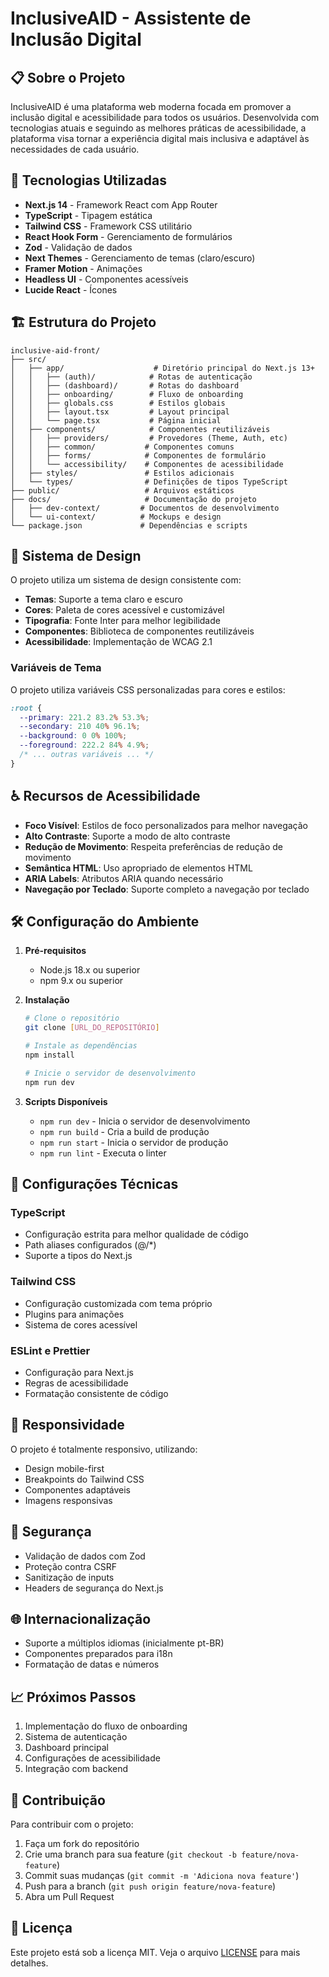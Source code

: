 # InclusiveAID - Assistente de Inclusão Digital

## 📋 Sobre o Projeto

InclusiveAID é uma plataforma web moderna focada em promover a inclusão digital e acessibilidade para todos os usuários. Desenvolvida com tecnologias atuais e seguindo as melhores práticas de acessibilidade, a plataforma visa tornar a experiência digital mais inclusiva e adaptável às necessidades de cada usuário.

## 🚀 Tecnologias Utilizadas

- **Next.js 14** - Framework React com App Router
- **TypeScript** - Tipagem estática
- **Tailwind CSS** - Framework CSS utilitário
- **React Hook Form** - Gerenciamento de formulários
- **Zod** - Validação de dados
- **Next Themes** - Gerenciamento de temas (claro/escuro)
- **Framer Motion** - Animações
- **Headless UI** - Componentes acessíveis
- **Lucide React** - Ícones

## 🏗️ Estrutura do Projeto

```
inclusive-aid-front/
├── src/
│   ├── app/                    # Diretório principal do Next.js 13+
│   │   ├── (auth)/            # Rotas de autenticação
│   │   ├── (dashboard)/       # Rotas do dashboard
│   │   ├── onboarding/        # Fluxo de onboarding
│   │   ├── globals.css        # Estilos globais
│   │   ├── layout.tsx         # Layout principal
│   │   └── page.tsx           # Página inicial
│   ├── components/            # Componentes reutilizáveis
│   │   ├── providers/         # Provedores (Theme, Auth, etc)
│   │   ├── common/           # Componentes comuns
│   │   ├── forms/            # Componentes de formulário
│   │   └── accessibility/    # Componentes de acessibilidade
│   ├── styles/               # Estilos adicionais
│   └── types/                # Definições de tipos TypeScript
├── public/                   # Arquivos estáticos
├── docs/                     # Documentação do projeto
│   ├── dev-context/         # Documentos de desenvolvimento
│   └── ui-context/          # Mockups e design
└── package.json             # Dependências e scripts
```

## 🎨 Sistema de Design

O projeto utiliza um sistema de design consistente com:

- **Temas**: Suporte a tema claro e escuro
- **Cores**: Paleta de cores acessível e customizável
- **Tipografia**: Fonte Inter para melhor legibilidade
- **Componentes**: Biblioteca de componentes reutilizáveis
- **Acessibilidade**: Implementação de WCAG 2.1

### Variáveis de Tema

O projeto utiliza variáveis CSS personalizadas para cores e estilos:

```css
:root {
  --primary: 221.2 83.2% 53.3%;
  --secondary: 210 40% 96.1%;
  --background: 0 0% 100%;
  --foreground: 222.2 84% 4.9%;
  /* ... outras variáveis ... */
}
```

## ♿ Recursos de Acessibilidade

- **Foco Visível**: Estilos de foco personalizados para melhor navegação
- **Alto Contraste**: Suporte a modo de alto contraste
- **Redução de Movimento**: Respeita preferências de redução de movimento
- **Semântica HTML**: Uso apropriado de elementos HTML
- **ARIA Labels**: Atributos ARIA quando necessário
- **Navegação por Teclado**: Suporte completo a navegação por teclado

## 🛠️ Configuração do Ambiente

1. **Pré-requisitos**
   - Node.js 18.x ou superior
   - npm 9.x ou superior

2. **Instalação**
   ```bash
   # Clone o repositório
   git clone [URL_DO_REPOSITÓRIO]

   # Instale as dependências
   npm install

   # Inicie o servidor de desenvolvimento
   npm run dev
   ```

3. **Scripts Disponíveis**
   - `npm run dev` - Inicia o servidor de desenvolvimento
   - `npm run build` - Cria a build de produção
   - `npm run start` - Inicia o servidor de produção
   - `npm run lint` - Executa o linter

## 🔧 Configurações Técnicas

### TypeScript
- Configuração estrita para melhor qualidade de código
- Path aliases configurados (@/*)
- Suporte a tipos do Next.js

### Tailwind CSS
- Configuração customizada com tema próprio
- Plugins para animações
- Sistema de cores acessível

### ESLint e Prettier
- Configuração para Next.js
- Regras de acessibilidade
- Formatação consistente de código

## 📱 Responsividade

O projeto é totalmente responsivo, utilizando:
- Design mobile-first
- Breakpoints do Tailwind CSS
- Componentes adaptáveis
- Imagens responsivas

## 🔐 Segurança

- Validação de dados com Zod
- Proteção contra CSRF
- Sanitização de inputs
- Headers de segurança do Next.js

## 🌐 Internacionalização

- Suporte a múltiplos idiomas (inicialmente pt-BR)
- Componentes preparados para i18n
- Formatação de datas e números

## 📈 Próximos Passos

1. Implementação do fluxo de onboarding
2. Sistema de autenticação
3. Dashboard principal
4. Configurações de acessibilidade
5. Integração com backend

## 🤝 Contribuição

Para contribuir com o projeto:

1. Faça um fork do repositório
2. Crie uma branch para sua feature (`git checkout -b feature/nova-feature`)
3. Commit suas mudanças (`git commit -m 'Adiciona nova feature'`)
4. Push para a branch (`git push origin feature/nova-feature`)
5. Abra um Pull Request

## 📄 Licença

Este projeto está sob a licença MIT. Veja o arquivo [LICENSE](LICENSE) para mais detalhes. 